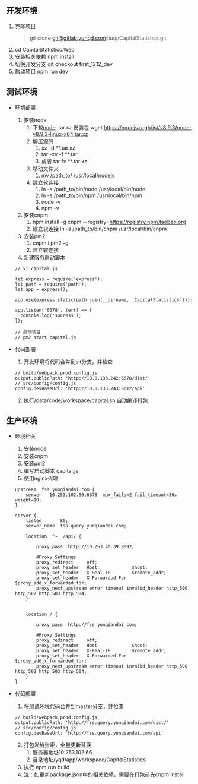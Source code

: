 ## 开发环境
1. 克隆项目
    > git clone git@gitlab.yunqd.com:liuqi/CapitalStatistics.git
2. cd CapitalStatistics.Web
3. 安装相关依赖 npm install
4. 切换开发分支 git checkout first_1212_dev
5. 启动项目 npm run dev

## 测试环境
* 环境部署
    1. 安装node
        1. 下载[node](https://nodejs.org/en/download/) .tar.xz 安装包
        wget https://nodejs.org/dist/v8.9.3/node-v8.9.3-linux-x64.tar.xz
        2. 解压源码
            1. xz -d **.tar.xz
            2. tar -xv -f **.tar
            3. 或者 tar fx **.tar.xz
        3. 移动文件夹
            1. mv /path_to/ /usr/local/nodejs
        4. 建立软连接
            1. ln -s /path_to/bin/node /usr/local/bin/node
            2. ln -s /path_to/bin/npm /usr/local/bin/npm
            3. node -v 
            4. npm -v
    2. 安装cnpm
        1. npm install -g cnpm --registry=https://registry.npm.taobao.org
        2. 建立软连接 ln -s /path_to/bin/cnpm /usr/local/bin/cnpm
    3. 安装pm2
        1. cnpm i pm2 -g 
        2. 建立软连接
    4. 新建服务启动脚本
    ```
    // vi capital.js
    
    let express = require('express');
    let path = require('path');
    let app = express();
    
    app.use(express.static(path.join(__dirname, 'CapitalStatistics')));
    
    app.listen('6678', (err) => {
      console.log('success');
    });
    
    // 启动项目
    // pm2 start capital.js
    
    ```
        
* 代码部署
    1. 开发环境将代码合并到sit分支，并检查
    ```
    // build/webpack.prod.config.js
    output.publicPath: 'http://10.0.133.242:6678/dist/'
    // src/config/config.js
    config.devBaseUrl: 'http://10.0.133.243:8012/api' 
    ```
    2. 执行/data/code/workspace/capital.sh 自动编译打包


## 生产环境
* 环境相关
    1. 安装node
    2. 安装cnpm
    3. 安装pm2
    4. 编写启动脚本 capital.js
    5. 使用nginx代理
    ```
    upstream  fss_yunqiandai_com {
    	server   10.253.102.66:6678  max_fails=2 fail_timeout=30s weight=10;
    }
    
    server {
        listen       80;
        server_name  fss.query.yunqiandai.com;

        location  ^~  /api/ {

            proxy_pass  http://10.253.40.39:8092;

            #Proxy Settings
            proxy_redirect     off;
            proxy_set_header   Host             $host;
            proxy_set_header   X-Real-IP        $remote_addr;
            proxy_set_header   X-Forwarded-For  $proxy_add_x_forwarded_for;
            proxy_next_upstream error timeout invalid_header http_500 http_502 http_503 http_504;
        }


        location / {

            proxy_pass  http://fss_yunqiandai_com;

            #Proxy Settings
            proxy_redirect     off;
            proxy_set_header   Host             $host;
            proxy_set_header   X-Real-IP        $remote_addr;
            proxy_set_header   X-Forwarded-For  $proxy_add_x_forwarded_for;
            proxy_next_upstream error timeout invalid_header http_500 http_502 http_503 http_504;
		}
	}
    ```

* 代码部署

    1. 将测试环境代码合并到master分支，并检查
    ```
    // build/webpack.prod.config.js
    output.publicPath: 'http://fss.query.yunqiandai.com/dist/'
    // src/config/config.js
    config.devBaseUrl: 'http://fss.query.yunqiandai.com/api' 
    ```
    2. 打包发给张炬，全量更新替换
        1. 服务器地址10.253.102.66
        2. 目录地址/yqd/app/workspace/CapitalStatistics
    3. 执行 npm run build
    4. 注：如更新package.json中的相关依赖，需要在打包前先cnpm install
